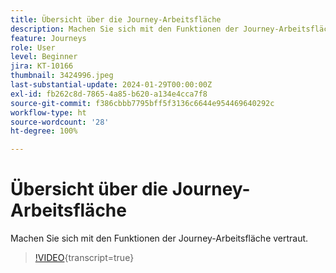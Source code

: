 ```yaml
---
title: Übersicht über die Journey-Arbeitsfläche
description: Machen Sie sich mit den Funktionen der Journey-Arbeitsfläche vertraut.
feature: Journeys
role: User
level: Beginner
jira: KT-10166
thumbnail: 3424996.jpeg
last-substantial-update: 2024-01-29T00:00:00Z
exl-id: fb262c8d-7865-4a85-b620-a134e4cca7f8
source-git-commit: f386cbbb7795bff5f3136c6644e954469640292c
workflow-type: ht
source-wordcount: '28'
ht-degree: 100%

---
```


# Übersicht über die Journey-Arbeitsfläche

Machen Sie sich mit den Funktionen der Journey-Arbeitsfläche vertraut.

>[!VIDEO](https://video.tv.adobe.com/v/342099?quality=12&learn=on){transcript=true}
